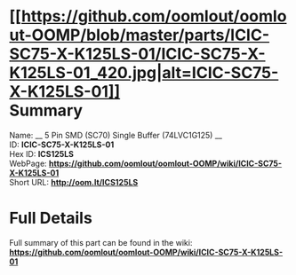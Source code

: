 
[[https://github.com/oomlout/oomlout-OOMP/blob/master/parts/ICIC-SC75-X-K125LS-01/ICIC-SC75-X-K125LS-01_420.jpg|alt=ICIC-SC75-X-K125LS-01]]     
Summary
=================
  
Name: __ 5 Pin SMD (SC70) Single Buffer (74LVC1G125) __    
ID: __ICIC-SC75-X-K125LS-01__   
Hex ID: __ICS125LS__   
WebPage: __https://github.com/oomlout/oomlout-OOMP/wiki/ICIC-SC75-X-K125LS-01__   
Short URL: __http://oom.lt/ICS125LS__   

Full Details
==========================
Full summary of this part can be found in the wiki:   
__https://github.com/oomlout/oomlout-OOMP/wiki/ICIC-SC75-X-K125LS-01__    

